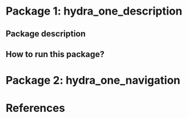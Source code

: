 # Package 1: hydra_one_description
## Package description
## How to run this package?


# Package 2: hydra_one_navigation

# References
